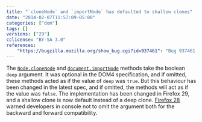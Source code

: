 ```yaml
---
title: "`cloneNode` and `importNode` has defaulted to shallow clones"
date: "2014-02-07T11:57:09-05:00"
categories: ["dom"]
tags: []
versions: ["29"]
cclicense: "BY-SA 3.0"
references:
    "https://bugzilla.mozilla.org/show_bug.cgi?id=937461": "Bug 937461 – Make cloneNode/importNode with the \"deep\" arg not passed default to shallow cloning"
---
```

The [`Node.cloneNode`](https://developer.mozilla.org/en-US/docs/Web/API/Node.cloneNode) and [`document.importNode`](https://developer.mozilla.org/en-US/docs/Web/API/document.importNode) methods take the boolean `deep` argument. It was optional in the DOM4 specification, and if omitted, these methods acted as if the value of `deep` was `true`. But this behaviour has been changed in the latest spec, and if omitted, the methods will act as if the value was `false`. The implementation has been changed in Firefox 29, and a shallow clone is now default instead of a deep clone. [Firefox 28](https://www.fxsitecompat.com/en-CA/docs/2013/make-sure-the-deep-argument-is-specified-for-clonenode-and-importnode/) warned developers in console not to omit the argument both for the backward and forward compatibility.
